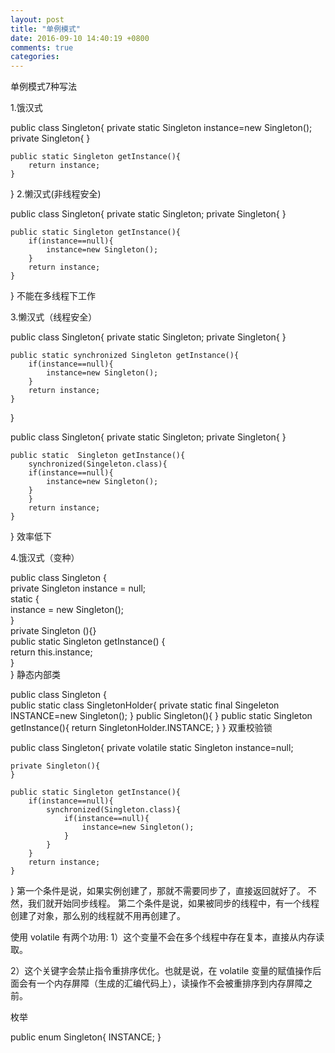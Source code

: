 ```yaml
---
layout: post
title: "单例模式"
date: 2016-09-10 14:40:19 +0800
comments: true
categories: 
---
```

单例模式7种写法

1.饿汉式

public class Singleton{
    private static Singleton instance=new Singleton();
    private Singleton{
    }
    
    public static Singleton getInstance(){
        return instance;
    }
}
2.懒汉式(非线程安全)

public class Singleton{
    private static Singleton;
    private Singleton{
    }
    
    public static Singleton getInstance(){
        if(instance==null){
            instance=new Singleton();
        }
        return instance;
    }
}
不能在多线程下工作

3.懒汉式（线程安全）

public class Singleton{
    private static Singleton;
    private Singleton{
    }
    
    public static synchronized Singleton getInstance(){
        if(instance==null){
            instance=new Singleton();
        }
        return instance;
    }
}

public class Singleton{
    private static Singleton;
    private Singleton{
    }
    
    public static  Singleton getInstance(){
        synchronized(Singeleton.class){
        if(instance==null){
            instance=new Singleton();
        }
        }
        return instance;
    }
}
效率低下

4.饿汉式（变种）

public class Singleton {  
    private Singleton instance = null;  
    static {  
    instance = new Singleton();  
    }  
    private Singleton (){}  
    public static Singleton getInstance() {  
    return this.instance;  
    }  
}
静态内部类

public class Singleton {  
    public static class SingletonHolder{
        private static final Singeleton INSTANCE=new Singleton();
    }
    public Singleton(){
    }
    public static Singleton getInstance(){
        return SingletonHolder.INSTANCE;
    }
}
双重校验锁

public class Singleton{
    private  volatile static Singleton instance=null;
    
    private Singleton(){
    }
    
    public static Singleton getInstance(){
        if(instance==null){
            synchronized(Singleton.class){
                if(instance==null){
                    instance=new Singleton();
                }    
            }
        }
        return instance;
    }
}
第一个条件是说，如果实例创建了，那就不需要同步了，直接返回就好了。 不然，我们就开始同步线程。 第二个条件是说，如果被同步的线程中，有一个线程创建了对象，那么别的线程就不用再创建了。

使用 volatile 有两个功用: 1）这个变量不会在多个线程中存在复本，直接从内存读取。

2）这个关键字会禁止指令重排序优化。也就是说，在 volatile 变量的赋值操作后面会有一个内存屏障（生成的汇编代码上），读操作不会被重排序到内存屏障之前。

枚举

public enum Singleton{
   INSTANCE;
}
